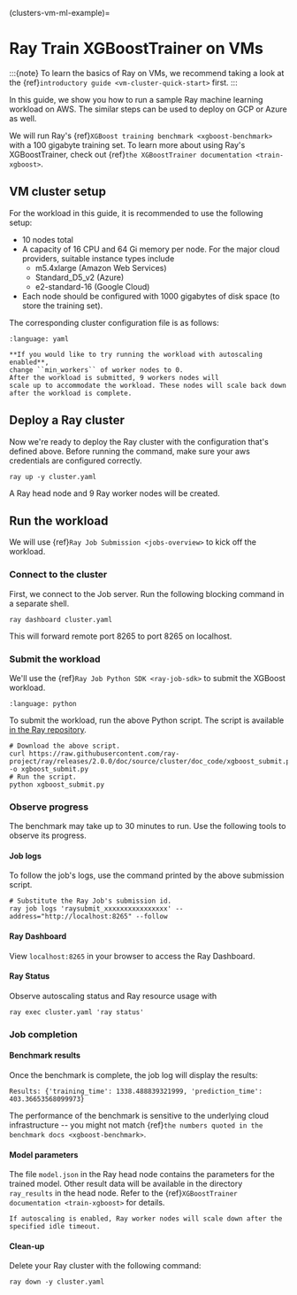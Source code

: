 (clusters-vm-ml-example)=

# Ray Train XGBoostTrainer on VMs

:::{note}
To learn the basics of Ray on VMs, we recommend taking a look
at the {ref}`introductory guide <vm-cluster-quick-start>` first.
:::


In this guide, we show you how to run a sample Ray machine learning
workload on AWS. The similar steps can be used to deploy on GCP or Azure as well.

We will run Ray's {ref}`XGBoost training benchmark <xgboost-benchmark>` with a 100 gigabyte training set.
To learn more about using Ray's XGBoostTrainer, check out {ref}`the XGBoostTrainer documentation <train-xgboost>`.

## VM cluster setup

For the workload in this guide, it is recommended to use the following setup:
- 10 nodes total
- A capacity of 16 CPU and 64 Gi memory per node. For the major cloud providers, suitable instance types include
    * m5.4xlarge (Amazon Web Services)
    * Standard_D5_v2 (Azure)
    * e2-standard-16 (Google Cloud)
- Each node should be configured with 1000 gigabytes of disk space (to store the training set).

The corresponding cluster configuration file is as follows:

```{literalinclude} ../configs/xgboost-benchmark.yaml
:language: yaml
```

```{admonition} Optional: Set up an autoscaling cluster
**If you would like to try running the workload with autoscaling enabled**,
change ``min_workers`` of worker nodes to 0.
After the workload is submitted, 9 workers nodes will
scale up to accommodate the workload. These nodes will scale back down after the workload is complete.
```

## Deploy a Ray cluster

Now we're ready to deploy the Ray cluster with the configuration that's defined above.
Before running the command, make sure your aws credentials are configured correctly.

```shell
ray up -y cluster.yaml
```

A Ray head node and 9 Ray worker nodes will be created.

## Run the workload

We will use {ref}`Ray Job Submission <jobs-overview>` to kick off the workload.

### Connect to the cluster

First, we connect to the Job server. Run the following blocking command
in a separate shell.
```shell
ray dashboard cluster.yaml
```
This will forward remote port 8265 to port 8265 on localhost.

### Submit the workload

We'll use the {ref}`Ray Job Python SDK <ray-job-sdk>` to submit the XGBoost workload.

```{literalinclude} /cluster/doc_code/xgboost_submit.py
:language: python
```

To submit the workload, run the above Python script.
The script is available [in the Ray repository][XGBSubmit].

```shell
# Download the above script.
curl https://raw.githubusercontent.com/ray-project/ray/releases/2.0.0/doc/source/cluster/doc_code/xgboost_submit.py -o xgboost_submit.py
# Run the script.
python xgboost_submit.py
```

### Observe progress

The benchmark may take up to 30 minutes to run.
Use the following tools to observe its progress.

#### Job logs

To follow the job's logs, use the command printed by the above submission script.
```shell
# Substitute the Ray Job's submission id.
ray job logs 'raysubmit_xxxxxxxxxxxxxxxx' --address="http://localhost:8265" --follow
```

#### Ray Dashboard

View `localhost:8265` in your browser to access the Ray Dashboard.

#### Ray Status

Observe autoscaling status and Ray resource usage with
```shell
ray exec cluster.yaml 'ray status'
```

### Job completion

#### Benchmark results

Once the benchmark is complete, the job log will display the results:

```
Results: {'training_time': 1338.488839321999, 'prediction_time': 403.36653568099973}
```

The performance of the benchmark is sensitive to the underlying cloud infrastructure --
you might not match {ref}`the numbers quoted in the benchmark docs <xgboost-benchmark>`.

#### Model parameters
The file `model.json` in the Ray head node contains the parameters for the trained model.
Other result data will be available in the directory `ray_results` in the head node.
Refer to the {ref}`XGBoostTrainer documentation <train-xgboost>` for details.

```{admonition} Scale-down
If autoscaling is enabled, Ray worker nodes will scale down after the specified idle timeout.
```

#### Clean-up
Delete your Ray cluster with the following command:
```shell
ray down -y cluster.yaml
```

[XGBSubmit]: https://github.com/ray-project/ray/blob/releases/2.0.0/doc/source/cluster/doc_code/xgboost_submit.py

